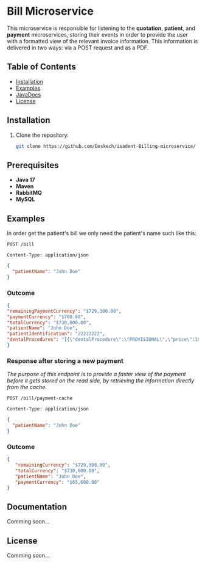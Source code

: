 # Bill Microservice

This microservice is responsible for listening to the **quotation**, **patient**, and **payment** microservices, storing their events in order to provide the user with a formatted view of the relevant invoice information. This information is delivered in two ways: via a POST request and as a PDF.

## Table of Contents
- [Installation](#installation)
- [Examples](#Examples)
- [JavaDocs](#Documentation)
- [License](#license)

## Installation
1. Clone the repository:
   ```bash
   git clone https://github.com/Deskech/isadent-Billing-microservice/
## Prerequisites
- **Java 17**
- **Maven**
- **RabbitMQ**
- **MySQL**
## Examples
In order get the patient's bill we only need the patient's name such like this:
```http
POST /bill

Content-Type: application/json
```
```json
{
  "patientName": "John Doe"
}
```
### Outcome
```json
{
"remainingPaymentCurrency": "$729,300.00",
"paymentCurrency": "$700.00",
"totalCurrency": "$730,000.00",
"patientName": "John Doe",
"patientIdentification": "22222222",
"dentalProcedures": "[{\"dentalProcedure\":\"PROVISIONAL\",\"price\":180000.0},{\"dentalProcedure\":\"NUCLEO\",\"price\":550000.0}]"
}
```
### Response after storing a new payment
_The purpose of this endpoint is to provide a faster view of the payment before it gets stored on the read side, by retrieving the information directly from the cache._
```http
POST /bill/payment-cache

Content-Type: application/json
```
```json
{
  "patientName": "John Doe"
}
```
### Outcome
```json
{
   "remainingCurrency": "$729,300.00",
   "totalCurrency": "$730,000.00",
   "patientName": "John Doe",
   "paymentCurrency": "$65,600.00"
}
```
## Documentation
Comming soon...
## License
Comming soon...
